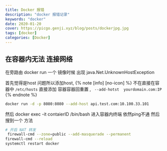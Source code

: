 ```yaml
---
title: Docker 报错
description: "docker 报错记录"
keywords: "docker"
date: 2020-01-20
cover: https://picgo.genji.xyz/blog/posts/dockerjpg.jpg
tags: [docker]
categories: [Docker]
---
```


## 在容器内无法 连接网络

在旁路由 docker run 一个 镜像时候 出现
java.Net.UnknownHostException 

 首先觉得是host 问题所以添加host,
 {% note [info] [no-icon] %}
 不在直接在容器中 `/etc/hosts` 直接添加 容器容器回重置 ,
 ` --add-hotst  yourdomain.com:IP`  
{% endnote %}
```bash
docker run -d -p 8080:8080 --add-host api.test.com:10.100.33.101

```
然后 docker exec -it contaierID /bin/bash 进入容器内终端 
依然ping不通  然后搜到一个 方法

```bash
# 开启 NAT 转发
 firewall-cmd --zone=public --add-masquerade --permanent
firewall-cmd --reload
systemctl restart docker

```


